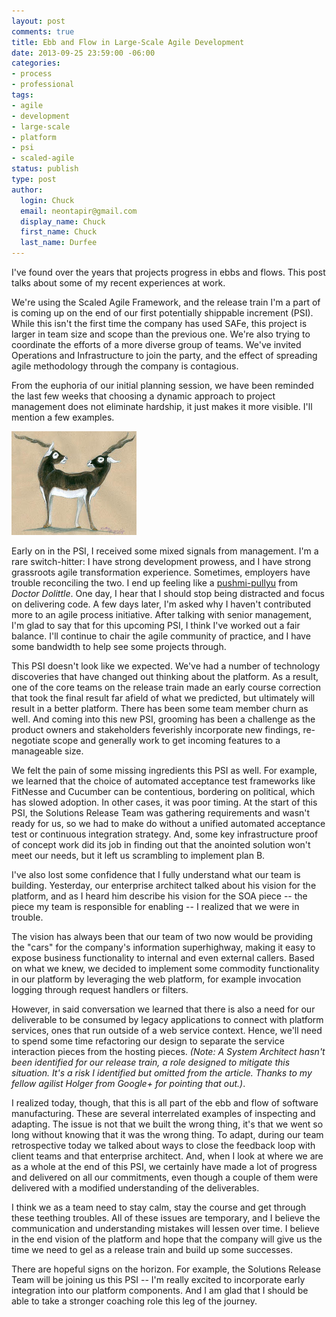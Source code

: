 ```yaml
---
layout: post
comments: true
title: Ebb and Flow in Large-Scale Agile Development
date: 2013-09-25 23:59:00 -06:00
categories:
- process
- professional
tags:
- agile
- development
- large-scale
- platform
- psi
- scaled-agile
status: publish
type: post
author:
  login: Chuck
  email: neontapir@gmail.com
  display_name: Chuck
  first_name: Chuck
  last_name: Durfee
---
```

I've found over the years that projects progress in ebbs and flows. This post talks about some of my recent experiences at work.

We're using the Scaled Agile Framework, and the release train I'm a part of is coming up on the end of our first potentially shippable increment (PSI). While this isn't the first time the company has used SAFe, this project is larger in team size and scope than the previous one. We're also trying to coordinate the efforts of a more diverse group of teams. We've invited Operations and Infrastructure to join the party, and the effect of spreading agile methodology through the company is contagious.

From the euphoria of our initial planning session, we have been reminded the last few weeks that choosing a dynamic approach to project management does not eliminate hardship, it just makes it more visible. I'll mention a few examples.

[![Pushmi-pullyu](/assets/pushmipullyu.jpg)](http://animaliaillustrated.blogspot.com/2009/08/pushmi-pullyu.html)  

Early on in the PSI, I received some mixed signals from management. I'm a rare switch-hitter: I have strong development prowess, and I have strong grassroots agile transformation experience. Sometimes, employers have trouble reconciling the two. I end up feeling like a [pushmi-pullyu](http://en.wikipedia.org/wiki/List_of_Doctor_Dolittle_characters#The_Pushmi-pullyu) from _Doctor Dolittle_. One day, I hear that I should stop being distracted and focus on delivering code. A few days later, I'm asked why I haven't contributed more to an agile process initiative. After talking with senior management, I'm glad to say that for this upcoming PSI, I think I've worked out a fair balance. I'll continue to chair the agile community of practice, and I have some bandwidth to help see some projects through.

This PSI doesn't look like we expected. We've had a number of technology discoveries that have changed out thinking about the platform. As a result, one of the core teams on the release train made an early course correction that took the final result far afield of what we predicted, but ultimately will result in a better platform. There has been some team member churn as well. And coming into this new PSI, grooming has been a challenge as the product owners and stakeholders feverishly incorporate new findings, re-negotiate scope and generally work to get incoming features to a manageable size.

We felt the pain of some missing ingredients this PSI as well. For example, we learned that the choice of automated acceptance test frameworks like FitNesse and Cucumber can be contentious, bordering on political, which has slowed adoption. In other cases, it was poor timing. At the start of this PSI, the Solutions Release Team was gathering requirements and wasn't ready for us, so we had to make do without a unified automated acceptance test or continuous integration strategy. And, some key infrastructure proof of concept work did its job in finding out that the anointed solution won't meet our needs, but it left us scrambling to implement plan B.

I've also lost some confidence that I fully understand what our team is building. Yesterday, our enterprise architect talked about his vision for the platform, and as I heard him describe his vision for the SOA piece -- the piece my team is responsible for enabling -- I realized that we were in trouble.

The vision has always been that our team of two now would be providing the "cars" for the company's information superhighway, making it easy to expose business functionality to internal and even external callers. Based on what we knew, we decided to implement some commodity functionality in our platform by leveraging the web platform, for example invocation logging through request handlers or filters.

However, in said conversation we learned that there is also a need for our deliverable to be consumed by legacy applications to connect with platform services, ones that run outside of a web service context. Hence, we'll need to spend some time refactoring our design to separate the service interaction pieces from the hosting pieces. _(Note: A System Architect hasn't been identified for our release train, a role designed to mitigate this situation. It's a risk I identified but omitted from the article. Thanks to my fellow agilist Holger from Google+ for pointing that out.)_.

I realized today, though, that this is all part of the ebb and flow of software manufacturing. These are several interrelated examples of inspecting and adapting. The issue is not that we built the wrong thing, it's that we went so long without knowing that it was the wrong thing. To adapt, during our team retrospective today we talked about ways to close the feedback loop with client teams and that enterprise architect. And, when I look at where we are as a whole at the end of this PSI, we certainly have made a lot of progress and delivered on all our commitments, even though a couple of them were delivered with a modified understanding of the deliverables.

I think we as a team need to stay calm, stay the course and get through these teething troubles. All of these issues are temporary, and I believe the communication and understanding mistakes will lessen over time. I believe in the end vision of the platform and hope that the company will give us the time we need to gel as a release train and build up some successes.

There are hopeful signs on the horizon. For example, the Solutions Release Team will be joining us this PSI -- I'm really excited to incorporate early integration into our platform components. And I am glad that I should be able to take a stronger coaching role this leg of the journey.
